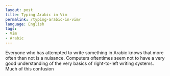 ```yaml
---
layout: post
title: Typing Arabic in Vim 
permalink: /typing-arabic-in-vim/
language: English
tags:
- Vim
- Arabic
---
```


Everyone who has attempted to write something in Arabic knows that more often than not is a nuisance. Computers oftentimes seem not to have a very good understanding of the very basics of right-to-left writing systems. Much of this confusion


